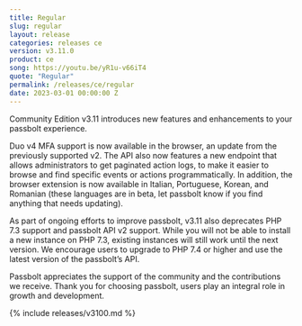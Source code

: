 ```yaml
---
title: Regular
slug: regular
layout: release
categories: releases ce
version: v3.11.0
product: ce
song: https://youtu.be/yR1u-v66iT4
quote: "Regular"
permalink: /releases/ce/regular
date: 2023-03-01 00:00:00 Z
---
```

Community Edition v3.11 introduces new features and enhancements to your passbolt experience. 

Duo v4 MFA support is now available in the browser, an update from the previously supported v2. The API also now features a new endpoint that allows administrators to get paginated action logs, to make it easier to browse and find specific events or actions programmatically. In addition, the browser extension is now available in Italian, Portuguese, Korean, and Romanian (these languages are in beta, let passbolt know if you find anything that needs updating).

As part of ongoing efforts to improve passbolt, v3.11 also deprecates PHP 7.3 support and passbolt API v2 support. While you will not be able to install a new instance on PHP 7.3, existing instances will still work until the next version. We encourage users to upgrade to PHP 7.4 or higher and use the latest version of the passbolt’s API. 

Passbolt appreciates the support of the community and the contributions we receive. Thank you for choosing passbolt, users play an integral role in growth and development. 


{% include releases/v3100.md %}